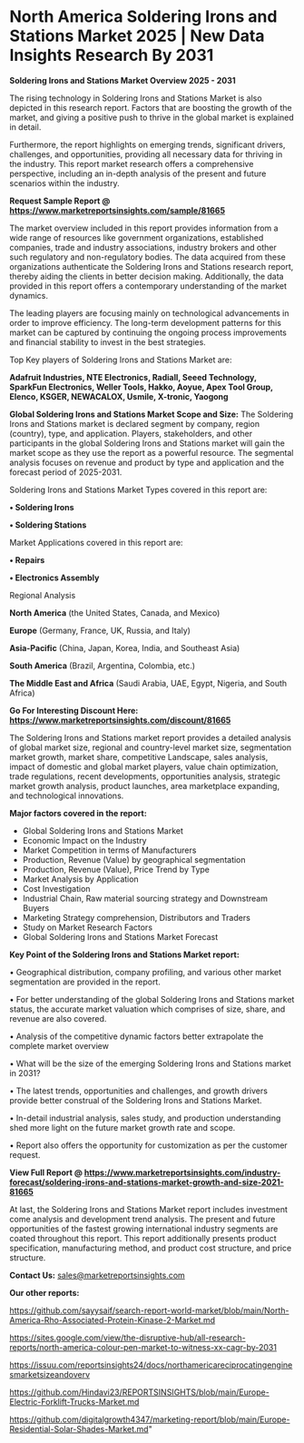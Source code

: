 # North America Soldering Irons and Stations Market 2025 | New Data Insights Research By 2031

<Strong> Soldering Irons and Stations Market Overview 2025 - 2031</strong>

The rising technology in Soldering Irons and Stations Market is also depicted in this research report. Factors that are boosting the growth of the market, and giving a positive push to thrive in the global market is explained in detail.

Furthermore, the report highlights on emerging trends, significant drivers, challenges, and opportunities, providing all necessary data for thriving in the industry. This report market research offers a comprehensive perspective, including an in-depth analysis of the present and future scenarios within the industry.

<strong>Request Sample Report @ <a href=https://www.marketreportsinsights.com/sample/81665>https://www.marketreportsinsights.com/sample/81665</a></strong>

The market overview included in this report provides information from a wide range of resources like government organizations, established companies, trade and industry associations, industry brokers and other such regulatory and non-regulatory bodies. The data acquired from these organizations authenticate the Soldering Irons and Stations research report, thereby aiding the clients in better decision making. Additionally, the data provided in this report offers a contemporary understanding of the market dynamics.

The leading players are focusing mainly on technological advancements in order to improve efficiency. The long-term development patterns for this market can be captured by continuing the ongoing process improvements and financial stability to invest in the best strategies.

Top Key players of Soldering Irons and Stations Market are:

<strong>Adafruit Industries, NTE Electronics, Radiall, Seeed Technology, SparkFun Electronics, Weller Tools, Hakko, Aoyue, Apex Tool Group, Elenco, KSGER, NEWACALOX, Usmile, X-tronic, Yaogong</strong>

<strong><b>Global Soldering Irons and Stations Market Scope and Size:</b></strong>
The Soldering Irons and Stations market is declared segment by company, region (country), type, and application. Players, stakeholders, and other participants in the global Soldering Irons and Stations market will gain the market scope as they use the report as a powerful resource. The segmental analysis focuses on revenue and product by type and application and the forecast period of 2025-2031.

Soldering Irons and Stations Market Types covered in this report are:

<strong>• Soldering Irons

• Soldering Stations</strong>

Market Applications covered in this report are:

<strong>• Repairs

• Electronics Assembly</strong> 

Regional Analysis

<strong>North America</strong> (the United States, Canada, and Mexico)

<strong>Europe</strong> (Germany, France, UK, Russia, and Italy)

<strong>Asia-Pacific</strong> (China, Japan, Korea, India, and Southeast Asia)

<strong>South America</strong> (Brazil, Argentina, Colombia, etc.)

<strong>The Middle East and Africa</strong> (Saudi Arabia, UAE, Egypt, Nigeria, and South Africa)

<strong>Go For Interesting Discount Here: <a href=https://www.marketreportsinsights.com/discount/81665>https://www.marketreportsinsights.com/discount/81665</a></strong>

The Soldering Irons and Stations market report provides a detailed analysis of global market size, regional and country-level market size, segmentation market growth, market share, competitive Landscape, sales analysis, impact of domestic and global market players, value chain optimization, trade regulations, recent developments, opportunities analysis, strategic market growth analysis, product launches, area marketplace expanding, and technological innovations.

<strong><b>Major factors covered in the report:</b></strong>
<ul>
  <li>Global Soldering Irons and Stations Market </li>
  <li>Economic Impact on the Industry</li>
  <li>Market Competition in terms of Manufacturers</li>
  <li>Production, Revenue (Value) by geographical segmentation</li>
  <li>Production, Revenue (Value), Price Trend by Type</li>
  <li>Market Analysis by Application</li>
  <li>Cost Investigation</li>
  <li>Industrial Chain, Raw material sourcing strategy and Downstream Buyers</li>
  <li>Marketing Strategy comprehension, Distributors and Traders</li>
  <li>Study on Market Research Factors</li>
  <li>Global Soldering Irons and Stations Market Forecast</li>
</ul>

<strong><b>Key Point of the Soldering Irons and Stations Market report:</b></strong>

• Geographical distribution, company profiling, and various other market segmentation are provided in the report.

• For better understanding of the global Soldering Irons and Stations market status, the accurate market valuation which comprises of size, share, and revenue are also covered.

• Analysis of the competitive dynamic factors better extrapolate the complete market overview

• What will be the size of the emerging Soldering Irons and Stations market in 2031?

• The latest trends, opportunities and challenges, and growth drivers provide better construal of the Soldering Irons and Stations Market.

• In-detail industrial analysis, sales study, and production understanding shed more light on the future market growth rate and scope.

• Report also offers the opportunity for customization as per the customer request.

<strong><b>View Full Report @ <a href=https://www.marketreportsinsights.com/industry-forecast/soldering-irons-and-stations-market-growth-and-size-2021-81665>https://www.marketreportsinsights.com/industry-forecast/soldering-irons-and-stations-market-growth-and-size-2021-81665</a></b></strong>


At last, the Soldering Irons and Stations Market report includes investment come analysis and development trend analysis. The present and future opportunities of the fastest growing international industry segments are coated throughout this report. This report additionally presents product specification, manufacturing method, and product cost structure, and price structure.

<strong>Contact Us:</strong>
sales@marketreportsinsights.com

<strong>Our other reports:</strong>

<a href=https://github.com/sayysaif/search-report-world-market/blob/main/North-America-Rho-Associated-Protein-Kinase-2-Market.md>https://github.com/sayysaif/search-report-world-market/blob/main/North-America-Rho-Associated-Protein-Kinase-2-Market.md</a>

<a href=https://sites.google.com/view/the-disruptive-hub/all-research-reports/north-america-colour-pen-market-to-witness-xx-cagr-by-2031>https://sites.google.com/view/the-disruptive-hub/all-research-reports/north-america-colour-pen-market-to-witness-xx-cagr-by-2031</a>

<a href=https://issuu.com/reportsinsights24/docs/northamericareciprocatingenginesmarketsizeandoverv>https://issuu.com/reportsinsights24/docs/northamericareciprocatingenginesmarketsizeandoverv</a>

<a href=https://github.com/Hindavi23/REPORTSINSIGHTS/blob/main/Europe-Electric-Forklift-Trucks-Market.md>https://github.com/Hindavi23/REPORTSINSIGHTS/blob/main/Europe-Electric-Forklift-Trucks-Market.md</a>

<a href=https://github.com/digitalgrowth4347/marketing-report/blob/main/Europe-Residential-Solar-Shades-Market.md>https://github.com/digitalgrowth4347/marketing-report/blob/main/Europe-Residential-Solar-Shades-Market.md</a>"
